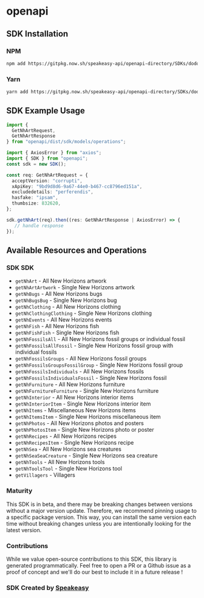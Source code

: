 # openapi

<!-- Start SDK Installation -->
## SDK Installation

### NPM

```bash
npm add https://gitpkg.now.sh/speakeasy-api/openapi-directory/SDKs/dodo.ac/1.5.0/typescript
```

### Yarn

```bash
yarn add https://gitpkg.now.sh/speakeasy-api/openapi-directory/SDKs/dodo.ac/1.5.0/typescript
```
<!-- End SDK Installation -->

## SDK Example Usage
<!-- Start SDK Example Usage -->
```typescript
import {
  GetNhArtRequest,
  GetNhArtResponse
} from "openapi/dist/sdk/models/operations";

import { AxiosError } from "axios";
import { SDK } from "openapi";
const sdk = new SDK();

const req: GetNhArtRequest = {
  acceptVersion: "corrupti",
  xApiKey: "9bd9d8d6-9a67-44e0-b467-cc8796ed151a",
  excludedetails: "perferendis",
  hasfake: "ipsam",
  thumbsize: 832620,
};

sdk.getNhArt(req).then((res: GetNhArtResponse | AxiosError) => {
   // handle response
});
```
<!-- End SDK Example Usage -->

<!-- Start SDK Available Operations -->
## Available Resources and Operations

### SDK SDK

* `getNhArt` - All New Horizons artwork
* `getNhArtArtwork` - Single New Horizons artwork
* `getNhBugs` - All New Horizons bugs
* `getNhBugsBug` - Single New Horizons bug
* `getNhClothing` - All New Horizons clothing
* `getNhClothingClothing` - Single New Horizons clothing
* `getNhEvents` - All New Horizons events
* `getNhFish` - All New Horizons fish
* `getNhFishFish` - Single New Horizons fish
* `getNhFossilsAll` - All New Horizons fossil groups or individual fossil
* `getNhFossilsAllFossil` - Single New Horizons fossil group with individual fossils
* `getNhFossilsGroups` - All New Horizons fossil groups
* `getNhFossilsGroupsFossilGroup` - Single New Horizons fossil group
* `getNhFossilsIndividuals` - All New Horizons fossils
* `getNhFossilsIndividualsFossil` - Single New Horizons fossil
* `getNhFurniture` - All New Horizons furniture
* `getNhFurnitureFurniture` - Single New Horizons furniture
* `getNhInterior` - All New Horizons interior items
* `getNhInteriorItem` - Single New Horizons interior item
* `getNhItems` - Miscellaneous New Horizons items
* `getNhItemsItem` - Single New Horizons miscellaneous item
* `getNhPhotos` - All New Horizons photos and posters
* `getNhPhotosItem` - Single New Horizons photo or poster
* `getNhRecipes` - All New Horizons recipes
* `getNhRecipesItem` - Single New Horizons recipe
* `getNhSea` - All New Horizons sea creatures
* `getNhSeaSeaCreature` - Single New Horizons sea creature
* `getNhTools` - All New Horizons tools
* `getNhToolsTool` - Single New Horizons tool
* `getVillagers` - Villagers
<!-- End SDK Available Operations -->

### Maturity

This SDK is in beta, and there may be breaking changes between versions without a major version update. Therefore, we recommend pinning usage
to a specific package version. This way, you can install the same version each time without breaking changes unless you are intentionally
looking for the latest version.

### Contributions

While we value open-source contributions to this SDK, this library is generated programmatically.
Feel free to open a PR or a Github issue as a proof of concept and we'll do our best to include it in a future release !

### SDK Created by [Speakeasy](https://docs.speakeasyapi.dev/docs/using-speakeasy/client-sdks)


